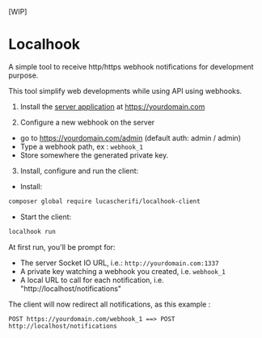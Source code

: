 [WIP]

# Localhook

A simple tool to receive http/https webhook notifications for development purpose.

This tool simplify web developments while using API using webhooks.

1) Install the [server application](https://github.com/lucascherifi/localhook-server) at https://yourdomain.com

2) Configure a new webhook on the server

- go to https://yourdomain.com/admin (default auth: admin / admin)
- Type a webhook path, ex : `webhook_1`
- Store somewhere the generated private key.

3) Install, configure and run the client:

- Install:
```bash
composer global require lucascherifi/localhook-client
```
- Start the client:
```bash
localhook run
```
At first run, you'll be prompt for:
- The server Socket IO URL, i.e.: `http://yourdomain.com:1337`
- A private key watching a webhook you created, i.e. `webhook_1`
- A local URL to call for each notification, i.e. "http://localhost/notifications"

The client will now redirect all notifications, as this example :

    POST https://yourdomain.com/webhook_1 ==> POST http://localhost/notifications
